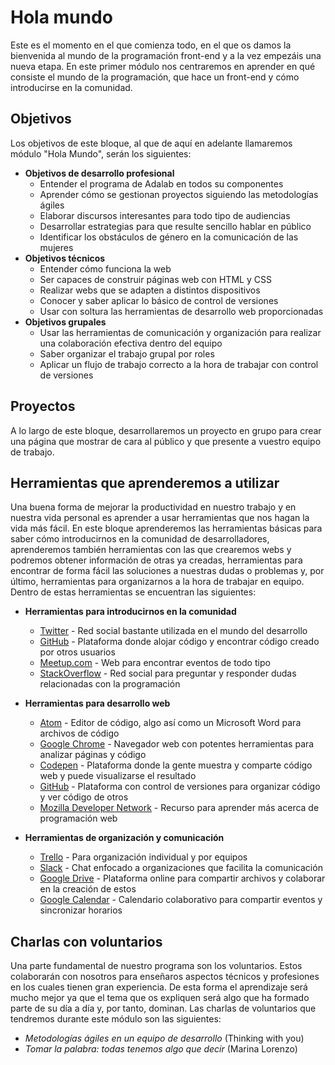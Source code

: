 # Hola mundo

Este es el momento en el que comienza todo, en el que os damos la bienvenida al mundo de la programación front-end y a la vez empezáis una nueva etapa. En este primer módulo nos centraremos en aprender en qué consiste el mundo de la programación, que hace un front-end y cómo introducirse en la comunidad.

## Objetivos

Los objetivos de este bloque, al que de aquí en adelante llamaremos módulo "Hola Mundo", serán los siguientes:

- **Objetivos de desarrollo profesional**
	- Entender el programa de Adalab en todos su componentes
	- Aprender cómo se gestionan proyectos siguiendo las metodologías ágiles
	- Elaborar discursos interesantes para todo tipo de audiencias
	- Desarrollar estrategias para que resulte sencillo hablar en público
	- Identificar los obstáculos de género en la comunicación de las mujeres
- **Objetivos técnicos**
	- Entender cómo funciona la web
	- Ser capaces de construir páginas web con HTML y CSS
	- Realizar webs que se adapten a distintos dispositivos
	- Conocer y saber aplicar lo básico de control de versiones
	- Usar con soltura las herramientas de desarrollo web proporcionadas
- **Objetivos grupales**
	- Usar las herramientas de comunicación y organización para realizar una colaboración efectiva dentro del equipo
	- Saber organizar el trabajo grupal por roles
	- Aplicar un flujo de trabajo correcto a la hora de trabajar con control de versiones


## Proyectos

A lo largo de este bloque, desarrollaremos un proyecto en grupo para crear una página que mostrar de cara al público y que presente a vuestro equipo de trabajo.

## Herramientas que aprenderemos a utilizar

Una buena forma de mejorar la productividad en nuestro trabajo y en nuestra vida personal es aprender a usar herramientas que nos hagan la vida más fácil. En este bloque aprenderemos las herramientas básicas para saber cómo introducirnos en la comunidad de desarrolladores, aprenderemos también herramientas con las que crearemos webs y podremos obtener información de otras ya creadas, herramientas para encontrar de forma fácil las soluciones a nuestras dudas o problemas y, por último, herramientas para organizarnos a la hora de trabajar en equipo. Dentro de estas herramientas se encuentran las siguientes:

- **Herramientas para introducirnos en la comunidad**
	- [Twitter](https://twitter.com) - Red social bastante utilizada en el mundo del desarrollo
	- [GitHub](https://github.com) - Plataforma donde alojar código y encontrar código creado por otros usuarios
	- [Meetup.com](https://www.meetup.com) - Web para encontrar eventos de todo tipo
	- [StackOverflow](https://stackoverflow.com) - Red social para preguntar y responder dudas relacionadas con la programación

- **Herramientas para desarrollo web**
	- [Atom](https://atom.io) - Editor de código, algo así como un Microsoft Word para archivos de código
	- [Google Chrome](https://www.google.com/chrome/) - Navegador web con potentes herramientas para analizar páginas y código
	- [Codepen](https://codepen.io) - Plataforma donde la gente muestra y comparte código web y puede visualizarse el resultado
	- [GitHub](https://github.com) - Plataforma con control de versiones para organizar código y ver código de otros
	- [Mozilla Developer Network](https://developer.mozilla.org/es/) - Recurso para aprender más acerca de programación web

- **Herramientas de organización y comunicación**
	- [Trello](https://trello.com) - Para organización individual y por equipos
	- [Slack](https://slack.com/intl/es-es) - Chat enfocado a organizaciones que facilita la comunicación
	- [Google Drive](https://drive.google.com) - Plataforma online para compartir archivos y colaborar en la creación de estos
	- [Google Calendar](https://calendar.google.com) - Calendario colaborativo para compartir eventos y sincronizar horarios

## Charlas con voluntarios

Una parte fundamental de nuestro programa son los voluntarios. Estos colaborarán con nosotros para enseñaros aspectos técnicos y profesiones en los cuales tienen gran experiencia. De esta forma el aprendizaje será mucho mejor ya que el tema que os expliquen será algo que ha formado parte de su día a día y, por tanto, dominan.
Las charlas de voluntarios que tendremos durante este módulo son las siguientes:
- *Metodologías ágiles en un equipo de desarrollo* (Thinking with you)
- *Tomar la palabra: todas tenemos algo que decir* (Marina Lorenzo)
